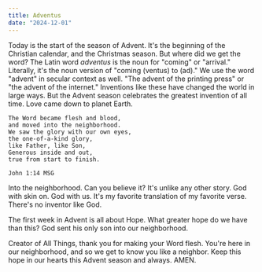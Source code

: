 ```yaml
---
title: Adventus
date: "2024-12-01"
---
```


Today is the start of the season of Advent.
It's the beginning of the Christian calendar, and the Christmas season.
But where did we get the word?
The Latin word *adventus* is the noun for "coming" or "arrival."
Literally, it's the noun version of "coming (ventus) to (ad)."
We use the word "advent" in secular context as well.
"The advent of the printing press" or "the advent of the internet."
Inventions like these have changed the world in large ways.
But the Advent season celebrates the greatest invention of all time.
Love came down to planet Earth.

```text
The Word became flesh and blood,
and moved into the neighborhood.
We saw the glory with our own eyes,
the one-of-a-kind glory,
like Father, like Son,
Generous inside and out,
true from start to finish.

John 1:14 MSG
```

Into the neighborhood.
Can you believe it?
It's unlike any other story.
God with skin on.
God with us.
It's my favorite translation of my favorite verse.
There's no inventor like God.

The first week in Advent is all about Hope.
What greater hope do we have than this?
God sent his only son into our neighborhood.

Creator of All Things, thank you for making your Word flesh.
You're here in our neighborhood, and so we get to know you like a neighbor.
Keep this hope in our hearts this Advent season and always.
AMEN.
